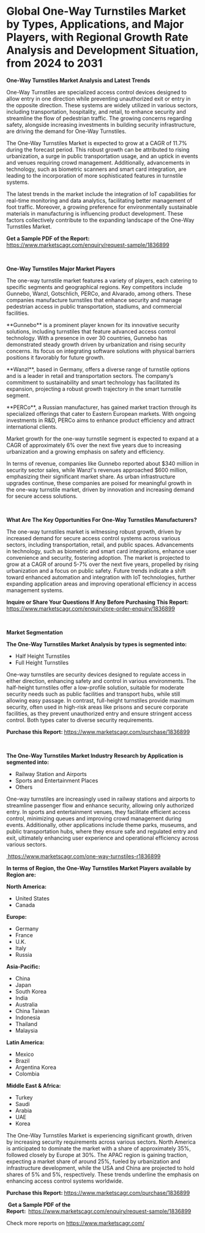 <p><h1>Global One-Way Turnstiles Market by Types, Applications, and Major Players, with Regional Growth Rate Analysis and Development Situation, from 2024 to 2031</h1></p><p><strong>One-Way Turnstiles Market Analysis and Latest Trends</strong></p>
<p><p>One-Way Turnstiles are specialized access control devices designed to allow entry in one direction while preventing unauthorized exit or entry in the opposite direction. These systems are widely utilized in various sectors, including transportation, hospitality, and retail, to enhance security and streamline the flow of pedestrian traffic. The growing concerns regarding safety, alongside increasing investments in building security infrastructure, are driving the demand for One-Way Turnstiles.</p><p>The One-Way Turnstiles Market is expected to grow at a CAGR of 11.7% during the forecast period. This robust growth can be attributed to rising urbanization, a surge in public transportation usage, and an uptick in events and venues requiring crowd management. Additionally, advancements in technology, such as biometric scanners and smart card integration, are leading to the incorporation of more sophisticated features in turnstile systems.</p><p>The latest trends in the market include the integration of IoT capabilities for real-time monitoring and data analytics, facilitating better management of foot traffic. Moreover, a growing preference for environmentally sustainable materials in manufacturing is influencing product development. These factors collectively contribute to the expanding landscape of the One-Way Turnstiles Market.</p></p>
<p><strong>Get a Sample PDF of the Report:&nbsp;</strong> <a href="https://www.marketscagr.com/enquiry/request-sample/1836899?utm_campaign=1166&utm_medium=2&utm_source=Github&utm_content=ia&utm_term=31122024&utm_id=one-way-turnstiles">https://www.marketscagr.com/enquiry/request-sample/1836899</a></p>
<p>&nbsp;</p>
<p><strong>One-Way Turnstiles Major Market Players</strong></p>
<p><p>The one-way turnstile market features a variety of players, each catering to specific segments and geographical regions. Key competitors include Gunnebo, Wanzl, Gotschlich, PERCo, and Alvarado, among others. These companies manufacture turnstiles that enhance security and manage pedestrian access in public transportation, stadiums, and commercial facilities.</p><p>**Gunnebo** is a prominent player known for its innovative security solutions, including turnstiles that feature advanced access control technology. With a presence in over 30 countries, Gunnebo has demonstrated steady growth driven by urbanization and rising security concerns. Its focus on integrating software solutions with physical barriers positions it favorably for future growth.</p><p>**Wanzl**, based in Germany, offers a diverse range of turnstile options and is a leader in retail and transportation sectors. The company’s commitment to sustainability and smart technology has facilitated its expansion, projecting a robust growth trajectory in the smart turnstile segment.</p><p>**PERCo**, a Russian manufacturer, has gained market traction through its specialized offerings that cater to Eastern European markets. With ongoing investments in R&D, PERCo aims to enhance product efficiency and attract international clients.</p><p>Market growth for the one-way turnstile segment is expected to expand at a CAGR of approximately 6% over the next five years due to increasing urbanization and a growing emphasis on safety and efficiency.</p><p>In terms of revenue, companies like Gunnebo reported about $340 million in security sector sales, while Wanzl's revenues approached $600 million, emphasizing their significant market share. As urban infrastructure upgrades continue, these companies are poised for meaningful growth in the one-way turnstile market, driven by innovation and increasing demand for secure access solutions.</p></p>
<p>&nbsp;</p>
<p><strong>What Are The Key Opportunities For One-Way Turnstiles Manufacturers?</strong></p>
<p><p>The one-way turnstiles market is witnessing robust growth, driven by increased demand for secure access control systems across various sectors, including transportation, retail, and public spaces. Advancements in technology, such as biometric and smart card integrations, enhance user convenience and security, fostering adoption. The market is projected to grow at a CAGR of around 5-7% over the next five years, propelled by rising urbanization and a focus on public safety. Future trends indicate a shift toward enhanced automation and integration with IoT technologies, further expanding application areas and improving operational efficiency in access management systems.</p></p>
<p><strong>Inquire or Share Your Questions If Any Before Purchasing This Report:</strong> <a href="https://www.marketscagr.com/enquiry/pre-order-enquiry/1836899?utm_campaign=1166&utm_medium=2&utm_source=Github&utm_content=ia&utm_term=31122024&utm_id=one-way-turnstiles">https://www.marketscagr.com/enquiry/pre-order-enquiry/1836899</a></p>
<p>&nbsp;</p>
<p><strong>Market Segmentation</strong></p>
<p><strong>The One-Way Turnstiles Market Analysis by types is segmented into:</strong></p>
<p><ul><li>Half Height Turnstiles</li><li>Full Height Turnstiles</li></ul></p>
<p><p>One-way turnstiles are security devices designed to regulate access in either direction, enhancing safety and control in various environments. The half-height turnstiles offer a low-profile solution, suitable for moderate security needs such as public facilities and transport hubs, while still allowing easy passage. In contrast, full-height turnstiles provide maximum security, often used in high-risk areas like prisons and secure corporate facilities, as they prevent unauthorized entry and ensure stringent access control. Both types cater to diverse security requirements.</p></p>
<p><strong>Purchase this Report:&nbsp;</strong><a href="https://www.marketscagr.com/purchase/1836899?utm_campaign=1166&utm_medium=2&utm_source=Github&utm_content=ia&utm_term=31122024&utm_id=one-way-turnstiles">https://www.marketscagr.com/purchase/1836899</a></p>
<p>&nbsp;</p>
<p><strong>The One-Way Turnstiles Market Industry Research by Application is segmented into:</strong></p>
<p><ul><li>Railway Station and Airports</li><li>Sports and Entertainment Places</li><li>Others</li></ul></p>
<p><p>One-way turnstiles are increasingly used in railway stations and airports to streamline passenger flow and enhance security, allowing only authorized entry. In sports and entertainment venues, they facilitate efficient access control, minimizing queues and improving crowd management during events. Additionally, other applications include theme parks, museums, and public transportation hubs, where they ensure safe and regulated entry and exit, ultimately enhancing user experience and operational efficiency across various sectors.</p></p>
<p><a href="https://www.marketscagr.com/one-way-turnstiles-r1836899?utm_campaign=1166&utm_medium=2&utm_source=Github&utm_content=ia&utm_term=31122024&utm_id=one-way-turnstiles">&nbsp;https://www.marketscagr.com/one-way-turnstiles-r1836899</a></p>
<p><strong>In terms of Region, the One-Way Turnstiles Market Players available by Region are:</strong></p>
<p>
    <p> <strong> North America: </strong>
        <ul>
            <li>United States</li>
            <li>Canada</li>
        </ul>
        </p> 
    <p> <strong> Europe: </strong>
        <ul>
            <li>Germany</li>
            <li>France</li>
            <li>U.K.</li>
            <li>Italy</li>
            <li>Russia</li>
        </ul>
        </p> 
    <p> <strong> Asia-Pacific: </strong>
        <ul>
            <li>China</li>
            <li>Japan</li>
            <li>South Korea</li>
            <li>India</li>
            <li>Australia</li>
            <li>China Taiwan</li>
            <li>Indonesia</li>
            <li>Thailand</li>
            <li>Malaysia</li>
        </ul>
        </p> 
    <p> <strong> Latin America: </strong>
        <ul>
            <li>Mexico</li>
            <li>Brazil</li>
            <li>Argentina Korea</li>
            <li>Colombia</li>
        </ul>
        </p> 
    <p> <strong> Middle East & Africa: </strong>
        <ul>
            <li>Turkey</li>
            <li>Saudi</li>
            <li>Arabia</li>
            <li>UAE</li>
            <li>Korea</li>
        </ul>
    </p>
    </p>
<p><p>The One-Way Turnstiles Market is experiencing significant growth, driven by increasing security requirements across various sectors. North America is anticipated to dominate the market with a share of approximately 35%, followed closely by Europe at 30%. The APAC region is gaining traction, expecting a market share of around 25%, fueled by urbanization and infrastructure development, while the USA and China are projected to hold shares of 5% and 5%, respectively. These trends underline the emphasis on enhancing access control systems worldwide.</p></p>
<p><strong>Purchase this Report: </strong><a href="https://www.marketscagr.com/purchase/1836899?utm_campaign=1166&utm_medium=2&utm_source=Github&utm_content=ia&utm_term=31122024&utm_id=one-way-turnstiles">https://www.marketscagr.com/purchase/1836899</a></p>
<p>&nbsp;<strong>Get a Sample PDF of the Report:&nbsp;&nbsp;</strong><a href="https://www.marketscagr.com/enquiry/request-sample/1836899?utm_campaign=1166&utm_medium=2&utm_source=Github&utm_content=ia&utm_term=31122024&utm_id=one-way-turnstiles">https://www.marketscagr.com/enquiry/request-sample/1836899</a></p>
<p><strong></strong></p>
<p>Check more reports on <a href="https://www.marketscagr.com/?utm_campaign=1166&utm_medium=2&utm_source=Github&utm_content=ia&utm_term=31122024&utm_id=one-way-turnstiles">https://www.marketscagr.com/</a></p>